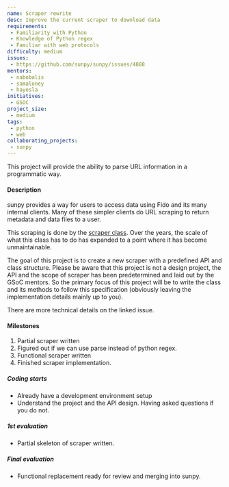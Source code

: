 ```yaml
---
name: Scraper rewrite
desc: Improve the current scraper to download data
requirements:
 - Familiarity with Python
 - Knowledge of Python regex
 - Familiar with web protocols
difficulty: medium
issues:
 - https://github.com/sunpy/sunpy/issues/4888
mentors:
 - nabobalis
 - samaloney
 - hayesla
initiatives:
 - GSOC
project_size:
 - medium
tags:
 - python
 - web
collaborating_projects:
 - sunpy
---
```


This project will provide the ability to parse URL information in a programmatic way.

#### Description

sunpy provides a way for users to access data using Fido and its many internal clients.
Many of these simpler clients do URL scraping to return metadata and data files to a user.

This scraping is done by the [scraper class](https://docs.sunpy.org/en/stable/api/sunpy.net.scraper.Scraper.html?highlight=scraper).
Over the years, the scale of what this class has to do has expanded to a point where it has become unmaintainable.

The goal of this project is to create a new scraper with a predefined API and class structure.
Please be aware that this project is not a design project, the API and the scope of scraper has been predetermined and laid out by the GSoC mentors.
So the primary focus of this project will be to write the class and its methods to follow this specification (obviously leaving the implementation details mainly up to you).

There are more technical details on the linked issue.

#### Milestones

1. Partial scraper written
2. Figured out if we can use parse instead of python regex.
3. Functional scraper written
4. Finished scraper implementation.

##### Coding starts

* Already have a development environment setup
* Understand the project and the API design. Having asked questions if you do not.

##### 1st evaluation

* Partial skeleton of scraper written.

##### Final evaluation

* Functional replacement ready for review and merging into sunpy.
